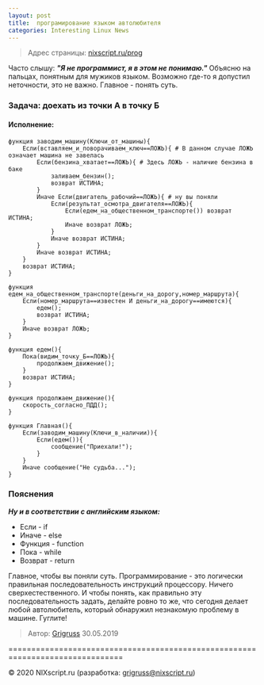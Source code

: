 ```yaml
---
layout: post
title:  програмирование языком автолюбителя
categories: Interesting Linux News
---
```



> Адрес страницы: [nixscript.ru/prog](https://nixscript.ru/prog)

Часто слышу: ***"Я не программист, я в этом не понимаю."***
 Объясню на пальцах, понятным для мужиков языком. Возможно где-то я допустил неточности, это не 
важно. Главное - понять суть.

### Задача: доехать из точки А в точку Б

#### Исполнение:

```
функция заводим_машину(Ключи_от_машины){
	Если(вставляем_и_поворачиваем_ключ==ЛОЖЬ){ # В данном случае ЛОЖЬ означает машина не завелась
		Если(бензина_хватает==ЛОЖЬ){ # Здесь ЛОЖЬ - наличие бензина в баке
			заливаем_бензин();
			возврат ИСТИНА;
		}
		Иначе Если(двигатель_рабочий==ЛОЖЬ){ # ну вы поняли
			Если(результат_осмотра_двигателя==ЛОЖЬ){
				Если(едем_на_общественном_транспорте()) возврат ИСТИНА;
				Иначе возврат ЛОЖЬ;
			}
			Иначе возврат ИСТИНА;
		}
		Иначе возврат ИСТИНА;
	}
	возврат ИСТИНА;
}

функция едем_на_общественном_транспорте(деньги_на_дорогу,номер_маршрута){
	Если(номер_маршрута==известен И деньги_на_дорогу==имеются){
		едем();
		возврат ИСТИНА;
	}
	Иначе возврат ЛОЖЬ;
}

функция едем(){
	Пока(видим_точку_Б==ЛОЖЬ){
		продолжаем_движение();
	}
	возврат ИСТИНА;
}

функция продолжаем_движение(){
	скорость_согласно_ПДД();
}

функция Главная(){
	Если(заводим_машину(Ключи_в_наличии)){
		Если(едем()){
			сообщение("Приехали!");
		}
	}
	Иначе сообщение("Не судьба...");
}
```

### Пояснения

***Ну и в соответствии с английским языком:***

* Если - if
* Иначе - else
* Функция - function
* Пока - while
* Возврат - return

Главное, чтобы вы поняли суть. Программирование - это логически правильная последовательность инструкций процессору.
Ничего сверхестественного. И чтобы понять, как правильно эту последовательность задать, делайте ровно то же,
что сегодня делает любой автолюбитель, который обнаружил незнакомую проблему в машине. Гуглите!

>Автор: [Grigruss](https://grigrus.ru) 30.05.2019


===============================================================================

© 2020 NIXscript.ru (разработка: grigruss@nixscript.ru)

